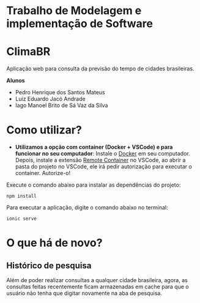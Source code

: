# Trabalho de Modelagem e implementação de Software

# ClimaBR

Aplicação web para consulta da previsão do tempo de cidades brasileiras.

**Alunos**
- Pedro Henrique dos Santos Mateus
- Luiz Eduardo Jacó Andrade
- Iago Manoel Brito de Sá Vaz da Silva

# Como utilizar?

* **Utilizamos a opção com container (Docker + VSCode) e para funcionar no seu computador**: Instale o [Docker](https://docs.docker.com/engine/) em seu computador. Depois, instale a extensão [Remote Container](https://marketplace.visualstudio.com/items?itemName=ms-vscode-remote.remote-containers) no VSCode, ao abrir a pasta do projeto no VSCode, ele irá pedir autorização para executar o container. Autorize-o! 

Execute o comando abaixo para instalar as dependências do projeto:

`npm install`

Para executar a aplicação, digite o comando abaixo no terminal:

`ionic serve`

# O que há de novo?
## Histórico de pesquisa
Além de poder realizar consultas a qualquer cidade brasileira, agora, as consultas feitas recentemente ficam armazenadas em cache para que o usuário não tenha que digitar novamente na aba de pesquisa.
